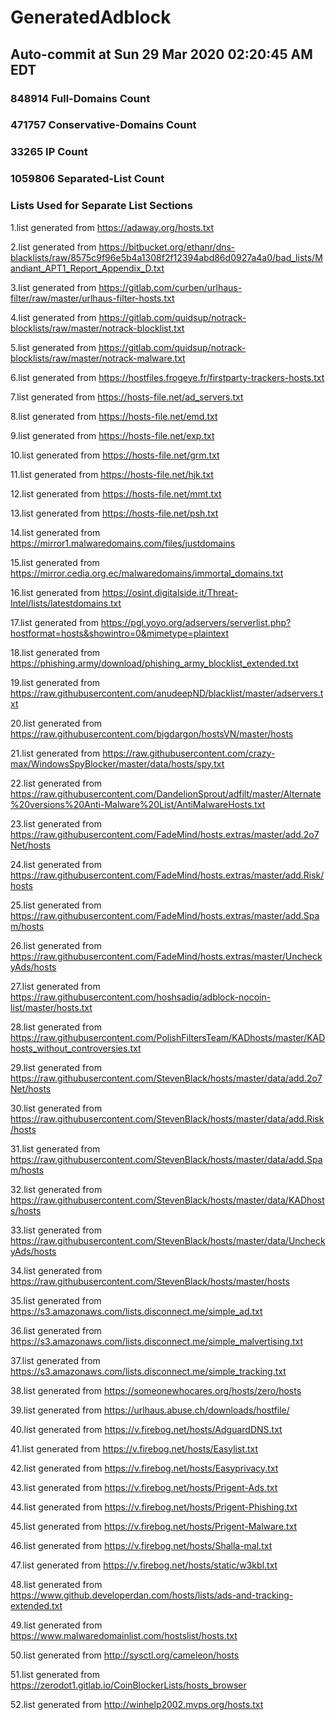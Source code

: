 # GeneratedAdblock
## Auto-commit at Sun 29 Mar 2020 02:20:45 AM EDT
### 848914 Full-Domains Count
### 471757 Conservative-Domains Count
### 33265 IP Count
### 1059806 Separated-List Count
### Lists Used for Separate List Sections
 
1.list generated from https://adaway.org/hosts.txt
 
2.list generated from https://bitbucket.org/ethanr/dns-blacklists/raw/8575c9f96e5b4a1308f2f12394abd86d0927a4a0/bad_lists/Mandiant_APT1_Report_Appendix_D.txt
 
3.list generated from https://gitlab.com/curben/urlhaus-filter/raw/master/urlhaus-filter-hosts.txt
 
4.list generated from https://gitlab.com/quidsup/notrack-blocklists/raw/master/notrack-blocklist.txt
 
5.list generated from https://gitlab.com/quidsup/notrack-blocklists/raw/master/notrack-malware.txt
 
6.list generated from https://hostfiles.frogeye.fr/firstparty-trackers-hosts.txt
 
7.list generated from https://hosts-file.net/ad_servers.txt
 
8.list generated from https://hosts-file.net/emd.txt
 
9.list generated from https://hosts-file.net/exp.txt
 
10.list generated from https://hosts-file.net/grm.txt
 
11.list generated from https://hosts-file.net/hjk.txt
 
12.list generated from https://hosts-file.net/mmt.txt
 
13.list generated from https://hosts-file.net/psh.txt
 
14.list generated from https://mirror1.malwaredomains.com/files/justdomains
 
15.list generated from https://mirror.cedia.org.ec/malwaredomains/immortal_domains.txt
 
16.list generated from https://osint.digitalside.it/Threat-Intel/lists/latestdomains.txt
 
17.list generated from https://pgl.yoyo.org/adservers/serverlist.php?hostformat=hosts&showintro=0&mimetype=plaintext
 
18.list generated from https://phishing.army/download/phishing_army_blocklist_extended.txt
 
19.list generated from https://raw.githubusercontent.com/anudeepND/blacklist/master/adservers.txt
 
20.list generated from https://raw.githubusercontent.com/bigdargon/hostsVN/master/hosts
 
21.list generated from https://raw.githubusercontent.com/crazy-max/WindowsSpyBlocker/master/data/hosts/spy.txt
 
22.list generated from https://raw.githubusercontent.com/DandelionSprout/adfilt/master/Alternate%20versions%20Anti-Malware%20List/AntiMalwareHosts.txt
 
23.list generated from https://raw.githubusercontent.com/FadeMind/hosts.extras/master/add.2o7Net/hosts
 
24.list generated from https://raw.githubusercontent.com/FadeMind/hosts.extras/master/add.Risk/hosts
 
25.list generated from https://raw.githubusercontent.com/FadeMind/hosts.extras/master/add.Spam/hosts
 
26.list generated from https://raw.githubusercontent.com/FadeMind/hosts.extras/master/UncheckyAds/hosts
 
27.list generated from https://raw.githubusercontent.com/hoshsadiq/adblock-nocoin-list/master/hosts.txt
 
28.list generated from https://raw.githubusercontent.com/PolishFiltersTeam/KADhosts/master/KADhosts_without_controversies.txt
 
29.list generated from https://raw.githubusercontent.com/StevenBlack/hosts/master/data/add.2o7Net/hosts
 
30.list generated from https://raw.githubusercontent.com/StevenBlack/hosts/master/data/add.Risk/hosts
 
31.list generated from https://raw.githubusercontent.com/StevenBlack/hosts/master/data/add.Spam/hosts
 
32.list generated from https://raw.githubusercontent.com/StevenBlack/hosts/master/data/KADhosts/hosts
 
33.list generated from https://raw.githubusercontent.com/StevenBlack/hosts/master/data/UncheckyAds/hosts
 
34.list generated from https://raw.githubusercontent.com/StevenBlack/hosts/master/hosts
 
35.list generated from https://s3.amazonaws.com/lists.disconnect.me/simple_ad.txt
 
36.list generated from https://s3.amazonaws.com/lists.disconnect.me/simple_malvertising.txt
 
37.list generated from https://s3.amazonaws.com/lists.disconnect.me/simple_tracking.txt
 
38.list generated from https://someonewhocares.org/hosts/zero/hosts
 
39.list generated from https://urlhaus.abuse.ch/downloads/hostfile/
 
40.list generated from https://v.firebog.net/hosts/AdguardDNS.txt
 
41.list generated from https://v.firebog.net/hosts/Easylist.txt
 
42.list generated from https://v.firebog.net/hosts/Easyprivacy.txt
 
43.list generated from https://v.firebog.net/hosts/Prigent-Ads.txt
 
44.list generated from https://v.firebog.net/hosts/Prigent-Phishing.txt
 
45.list generated from https://v.firebog.net/hosts/Prigent-Malware.txt
 
46.list generated from https://v.firebog.net/hosts/Shalla-mal.txt
 
47.list generated from https://v.firebog.net/hosts/static/w3kbl.txt
 
48.list generated from https://www.github.developerdan.com/hosts/lists/ads-and-tracking-extended.txt
 
49.list generated from https://www.malwaredomainlist.com/hostslist/hosts.txt
 
50.list generated from http://sysctl.org/cameleon/hosts
 
51.list generated from https://zerodot1.gitlab.io/CoinBlockerLists/hosts_browser
 
52.list generated from http://winhelp2002.mvps.org/hosts.txt
 
